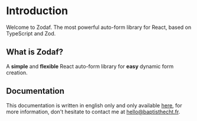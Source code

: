 # Introduction

Welcome to Zodaf. The most powerful auto-form library for React, based on TypeScript and Zod.

## What is Zodaf?

A **simple** and **flexible** React auto-form library for **easy** dynamic form creation.

## Documentation

This documentation is written in english only and only available [here](https://zodaf.mintlify.app/), for more information, don't hesitate to contact me at hello@baptisthecht.fr.
